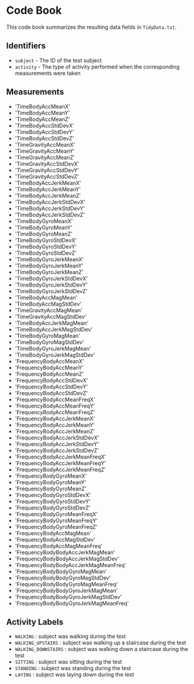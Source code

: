 # Code Book

This code book summarizes the resulting data fields in `TidyData.txt`.

## Identifiers

* `subject` - The ID of the test subject
* `activity` - The type of activity performed when the corresponding measurements were taken

## Measurements

* 'TimeBodyAccMeanX'
* 'TimeBodyAccMeanY'
* 'TimeBodyAccMeanZ'
* 'TimeBodyAccStdDevX'
* 'TimeBodyAccStdDevY'
* 'TimeBodyAccStdDevZ'
* 'TimeGravityAccMeanX'
* 'TimeGravityAccMeanY'
* 'TimeGravityAccMeanZ'
* 'TimeGravityAccStdDevX'
* 'TimeGravityAccStdDevY'
* 'TimeGravityAccStdDevZ'
* 'TimeBodyAccJerkMeanX'
* 'TimeBodyAccJerkMeanY'
* 'TimeBodyAccJerkMeanZ'
* 'TimeBodyAccJerkStdDevX'
* 'TimeBodyAccJerkStdDevY'
* 'TimeBodyAccJerkStdDevZ'
* 'TimeBodyGyroMeanX'
* 'TimeBodyGyroMeanY'
* 'TimeBodyGyroMeanZ'
* 'TimeBodyGyroStdDevX'
* 'TimeBodyGyroStdDevY'
* 'TimeBodyGyroStdDevZ'
* 'TimeBodyGyroJerkMeanX'
* 'TimeBodyGyroJerkMeanY'
* 'TimeBodyGyroJerkMeanZ'
* 'TimeBodyGyroJerkStdDevX'
* 'TimeBodyGyroJerkStdDevY'
* 'TimeBodyGyroJerkStdDevZ'
* 'TimeBodyAccMagMean'
* 'TimeBodyAccMagStdDev'
* 'TimeGravityAccMagMean'
* 'TimeGravityAccMagStdDev'
* 'TimeBodyAccJerkMagMean'
* 'TimeBodyAccJerkMagStdDev'
* 'TimeBodyGyroMagMean'
* 'TimeBodyGyroMagStdDev'
* 'TimeBodyGyroJerkMagMean'
* 'TimeBodyGyroJerkMagStdDev'
* 'FrequencyBodyAccMeanX'
* 'FrequencyBodyAccMeanY'
* 'FrequencyBodyAccMeanZ'
* 'FrequencyBodyAccStdDevX'
* 'FrequencyBodyAccStdDevY'
* 'FrequencyBodyAccStdDevZ'
* 'FrequencyBodyAccMeanFreqX'
* 'FrequencyBodyAccMeanFreqY'
* 'FrequencyBodyAccMeanFreqZ'
* 'FrequencyBodyAccJerkMeanX'
* 'FrequencyBodyAccJerkMeanY'
* 'FrequencyBodyAccJerkMeanZ'
* 'FrequencyBodyAccJerkStdDevX'
* 'FrequencyBodyAccJerkStdDevY'
* 'FrequencyBodyAccJerkStdDevZ'
* 'FrequencyBodyAccJerkMeanFreqX'
* 'FrequencyBodyAccJerkMeanFreqY'
* 'FrequencyBodyAccJerkMeanFreqZ'
* 'FrequencyBodyGyroMeanX'
* 'FrequencyBodyGyroMeanY'
* 'FrequencyBodyGyroMeanZ'
* 'FrequencyBodyGyroStdDevX'
* 'FrequencyBodyGyroStdDevY'
* 'FrequencyBodyGyroStdDevZ'
* 'FrequencyBodyGyroMeanFreqX'
* 'FrequencyBodyGyroMeanFreqY'
* 'FrequencyBodyGyroMeanFreqZ'
* 'FrequencyBodyAccMagMean'
* 'FrequencyBodyAccMagStdDev'
* 'FrequencyBodyAccMagMeanFreq'
* 'FrequencyBodyBodyAccJerkMagMean'
* 'FrequencyBodyBodyAccJerkMagStdDev'
* 'FrequencyBodyBodyAccJerkMagMeanFreq'
* 'FrequencyBodyBodyGyroMagMean'
* 'FrequencyBodyBodyGyroMagStdDev'
* 'FrequencyBodyBodyGyroMagMeanFreq'
* 'FrequencyBodyBodyGyroJerkMagMean'
* 'FrequencyBodyBodyGyroJerkMagStdDev'
* 'FrequencyBodyBodyGyroJerkMagMeanFreq'

## Activity Labels

* `WALKING` : subject was walking during the test
* `WALKING_UPSTAIRS` : subject was walking up a staircase during the test
* `WALKING_DOWNSTAIRS` : subject was walking down a staircase during the test
* `SITTING` : subject was sitting during the test
* `STANDING` : subject was standing during the test
* `LAYING` : subject was laying down during the test
